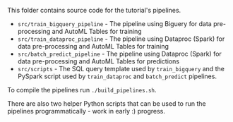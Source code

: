 This folder contains source code for the tutorial's pipelines.

- `src/train_bigquery_pipeline` - The pipeline using Biguery for data pre-processing and AutoML Tables for training 
- `src/train_dataproc_pipeline` - The pipeline using Dataproc (Spark) for data pre-processing and AutoML Tables for training
- `src/batch_predict_pipeline` - The pipeline using Dataproc (Spark) for data pre-processing and AutoML Tables for predictions
- `src/scripts` - The SQL query template used by `train_bigquery` and the PySpark script used by `train_dataproc` and `batch_predict` pipelines.

To compile the pipelines run `./build_pipelines.sh`.

There are also two helper Python scripts that can be used to run the pipelines programmatically - work in early :) progress.

